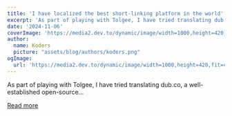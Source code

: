 ```yaml
---
title: 'I have localized the best short-linking platform in the world'
excerpt: 'As part of playing with Tolgee, I have tried translating dub.co, a well-established open-source...'
date: '2024-11-06'
coverImage: 'https://media2.dev.to/dynamic/image/width=1000,height=420,fit=cover,gravity=auto,format=auto/https%3A%2F%2Fdev-to-uploads.s3.amazonaws.com%2Fuploads%2Farticles%2Fvqw8m54thro6g0x8z9yh.gif'
author:
  name: Koders
  picture: "assets/blog/authors/koders.png"
ogImage:
  url: 'https://media2.dev.to/dynamic/image/width=1000,height=420,fit=cover,gravity=auto,format=auto/https%3A%2F%2Fdev-to-uploads.s3.amazonaws.com%2Fuploads%2Farticles%2Fvqw8m54thro6g0x8z9yh.gif'
---
```


As part of playing with Tolgee, I have tried translating dub.co, a well-established open-source...

[Read more](https://dev.to/tolgee_i18n/i-have-localized-the-best-short-linking-platform-in-the-world-344l)
